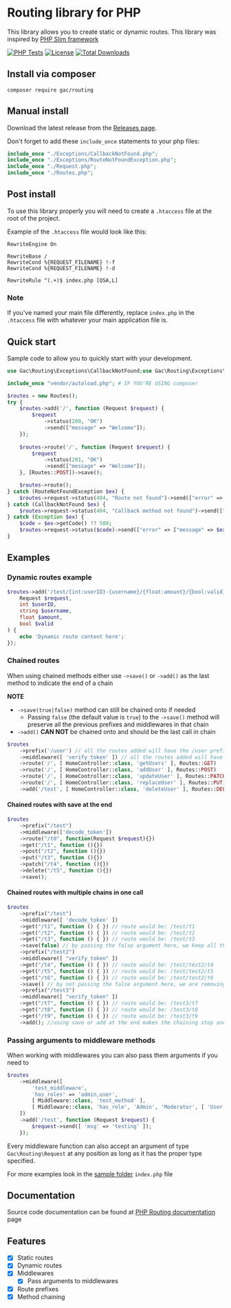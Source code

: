 # Routing library for PHP

This library allows you to create static or dynamic routes. This library was inspired
by [PHP Slim framework](https://www.slimframework.com/)

[![PHP Tests](https://github.com/gigili/PHP-routing/actions/workflows/php.yml/badge.svg?branch=main)](https://github.com/gigili/PHP-routing/actions/workflows/php.yml)
[![License](https://poser.pugx.org/gac/routing/license)](https://packagist.org/packages/gac/routing)
[![Total Downloads](https://poser.pugx.org/gac/routing/downloads)](https://packagist.org/packages/gac/routing)

## Install via composer

```shell
composer require gac/routing
```

## Manual install

Download the latest release from the [Releases page](https://github.com/gigili/PHP-routing/releases).

Don't forget to add these `include_once` statements to your php files:

```php
include_once "./Exceptions/CallbackNotFound.php";
include_once "./Exceptions/RouteNotFoundException.php";
include_once "./Request.php";
include_once "./Routes.php";
```

## Post install

To use this library properly you will need to create a `.htaccess` file at the root of the project.

Example of the `.htaccess` file would look like this:

```apacheconf
RewriteEngine On

RewriteBase /
RewriteCond %{REQUEST_FILENAME} !-f
RewriteCond %{REQUEST_FILENAME} !-d

RewriteRule ^(.+)$ index.php [QSA,L]
```

### Note

If you've named your main file differently, replace `index.php` in the `.htaccess` file with whatever your main
application file is.

## Quick start

Sample code to allow you to quickly start with your development.

```php
use Gac\Routing\Exceptions\CallbackNotFound;use Gac\Routing\Exceptions\RouteNotFoundException;use Gac\Routing\Request;use Gac\Routing\Routes;

include_once "vendor/autoload.php"; # IF YOU'RE USING composer

$routes = new Routes();
try {
    $routes->add('/', function (Request $request) {
        $request
            ->status(200, "OK")
            ->send(["message" => "Welcome"]);
    });
    
    $routes->route('/', function (Request $request) {
        $request
            ->status(201, "OK")
            ->send(["message" => "Welcome"]);
    }, [Routes::POST])->save();

    $routes->route();
} catch (RouteNotFoundException $ex) {
    $routes->request->status(404, "Route not found")->send(["error" => ["message" => $ex->getMessage()]]);
} catch (CallbackNotFound $ex) {
    $routes->request->status(404, "Callback method not found")->send(["error" => ["message" => $ex->getMessage()]]);
} catch (Exception $ex) {
    $code = $ex->getCode() ?? 500;
    $routes->request->status($code)->send(["error" => ["message" => $ex->getMessage()]]);
}
```

## Examples

### Dynamic routes example

```php
$routes->add('/test/{int:userID}-{username}/{float:amount}/{bool:valid}', function (
    Request $request,
    int $userID,
    string $username,
    float $amount,
    bool $valid
) {
    echo 'Dynamic route content here';
});
```

### Chained routes

When using chained methods either use `->save()` or `->add()` as the last method to indicate the end of a chain

**NOTE**

* `->save(true|false)` method can still be chained onto if needed
  * Passing `false` (the default value is `true`) to the `->save()` method will preserve all the previous prefixes and middlewares in that chain
* `->add()` **CAN NOT** be chained onto and should be the last call in chain

```php
$routes
    ->prefix('/user') // all the routes added will have the /user prefix
    ->middleware([ 'verify_token' ]) // all the routes added will have the verify_token middleware applied
    ->route('/', [ HomeController::class, 'getUsers' ], Routes::GET)
    ->route('/', [ HomeController::class, 'addUser' ], Routes::POST)
    ->route('/', [ HomeController::class, 'updateUser' ], Routes::PATCH)
    ->route('/', [ HomeController::class, 'replaceUser' ], Routes::PUT)
    ->add('/test', [ HomeController::class, 'deleteUser' ], Routes::DELETE);
```

#### Chained routes with save at the end

```php
$routes
    ->prefix("/test")
    ->middleware(['decode_token'])
    ->route("/t0", function(Request $request){})
    ->get("/t1", function (){})
    ->post("/t2", function (){})
    ->put("/t3", function (){})
    ->patch("/t4", function (){})
    ->delete("/t5", function (){})
    ->save();
```

#### Chained routes with multiple chains in one call

```php
$routes
    ->prefix("/test")
    ->middleware([ 'decode_token' ])
    ->get("/t1", function () { }) // route would be: /test/t1
    ->get("/t2", function () { }) // route would be: /test/t2
    ->get("/t3", function () { }) // route would be: /test/t3
    ->save(false) // by passing the false argument here, we keep all the previous shared data from the chain (previous prefix(es) and middlewares)
    ->prefix("/test2")
    ->middleware([ "verify_token" ])
    ->get("/t4", function () { }) // route would be: /test/test2/t4
    ->get("/t5", function () { }) // route would be: /test/test2/t5
    ->get("/t6", function () { }) // route would be: /test/test2/t6
    ->save() // by not passing the false argument here, we are removing all shared data from the previous chains (previous prefix(es) and middlewares)
    ->prefix("/test3")
    ->middleware([ "verify_token" ])
    ->get("/t7", function () { }) // route would be: /test3/t7
    ->get("/t8", function () { }) // route would be: /test3/t8
    ->get("/t9", function () { }) // route would be: /test3/t9
    ->add(); //using save or add at the end makes the chaining stop and allows for other independent routes to be added
```

### Passing arguments to middleware methods

When working with middlewares you can also pass them arguments if you need to

```php
$routes
    ->middleware([
        'test_middleware',
        'has_roles' => 'admin,user',
        [ Middleware::class, 'test_method' ],
        [ Middleware::class, 'has_role', 'Admin', 'Moderator', [ 'User', 'Bot' ] ],
    ])
    ->add('/test', function (Request $request) {
        $request->send([ 'msg' => 'testing' ]);
    });
```

Every middleware function can also accept an argument of type `Gac\Routing\Request` at any position as long as it has
the proper type specified.

For more examples look in the [sample folder](/sample) `index.php` file

## Documentation

Source code documentation can be found at [PHP Routing documentation](https://gigili.github.io/PHP-routing/) page

## Features

* [x] Static routes
* [x] Dynamic routes
* [x] Middlewares
  * [x] Pass arguments to middlewares
* [x] Route prefixes
* [x] Method chaining
